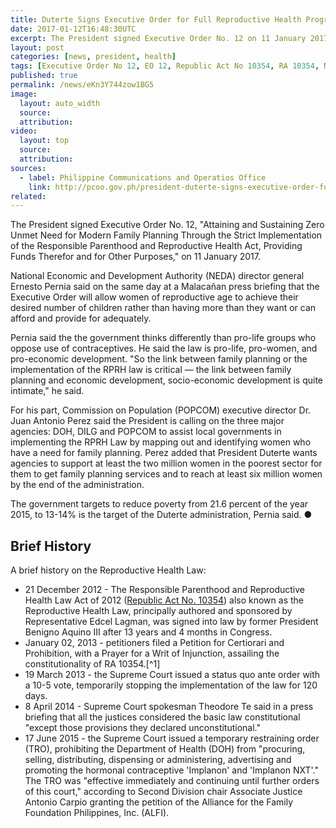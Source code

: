 ```yaml
---
title: Duterte Signs Executive Order for Full Reproductive Health Program Implementation
date: 2017-01-12T16:48:30UTC
excerpt: The President signed Executive Order No. 12 on 11 January 2017 for full Reproductive Health program implementation which had been signed into law as Republic Act No. 10354.
layout: post
categories: [news, president, health]
tags: [Executive Order No 12, EO 12, Republic Act No 10354, RA 10354, National Economic and Development Authority NEDA, Commission on Population, POPCOM, Supreme Court, Alliance for the Family Foundation Philippines Inc, ALFI]
published: true
permalink: /news/eKn3Y744zow1BG5
image:
  layout: auto_width
  source: 
  attribution: 
video:
  layout: top
  source: 
  attribution: 
sources:
  - label: Philippine Communications and Operatios Office
    link: http://pcoo.gov.ph/president-duterte-signs-executive-order-for-full-rh-program-implementation-11-jan-2017/
related:
---
```


The President signed Executive Order No. 12, "Attaining and Sustaining Zero Unmet Need for Modern Family Planning Through the Strict Implementation of the Responsible Parenthood and Reproductive Health Act, Providing Funds Therefor and for Other Purposes," on 11 January 2017.

National Economic and Development Authority (NEDA) director general Ernesto Pernia said on the same day at a Malacañan press briefing that the Executive Order will allow women of reproductive age to achieve their desired number of children rather than having more than they want or can afford and provide for adequately.

Pernia said the the government thinks differently than pro-life groups who oppose use of contraceptives.
He said the law is pro-life, pro-women, and pro-economic development.
"So the link between family planning or the implementation of the RPRH law is critical — the link between family planning and economic development, socio-economic development is quite intimate," he said.

For his part, Commission on Population (POPCOM) executive director Dr. Juan Antonio Perez said the President is calling on the three major agencies: DOH, DILG and POPCOM to assist local governments in implementing the RPRH Law by mapping out and identifying women who have a need for family planning.
Perez added that President Duterte wants agencies to support at least the two million women in the poorest sector for them to get family planning services and to reach at least six million women by the end of the administration.

The government targets to reduce poverty from 21.6 percent of the year 2015, to 13-14% is the target of the Duterte administration, Pernia said.
&#x25cf;

## Brief History

A brief history on the Reproductive Health Law:

* 21 December 2012 - The Responsible Parenthood and Reproductive Health Law Act of 2012 ([Republic Act No. 10354]) also known as the Reproductive Health Law, principally authored and sponsored by Representative Edcel Lagman, was signed into law by former President Benigno Aquino III after 13 years and 4 months in Congress.
* January 02, 2013 - petitioners filed a Petition for Certiorari and Prohibition, with a Prayer for a Writ of Injunction, assailing the constitutionality of RA 10354.[^1]
* 19 March 2013 - the Supreme Court issued a status quo ante order with a 10-5 vote, temporarily stopping the implementation of the law for 120 days.
* 8 April 2014 - Supreme Court spokesman Theodore Te said in a press briefing that all the justices considered the basic law constitutional "except those provisions they declared unconstitutional."
* 17 June 2015 - the Supreme Court issued a temporary restraining order (TRO), prohibiting the Department of Health (DOH) from "procuring, selling, distributing, dispensing or administering, advertising and promoting the hormonal contraceptive 'Implanon' and 'Implanon NXT'." The TRO was "effective immediately and continuing until further orders of this court," according to Second Division chair Associate Justice Antonio Carpio granting the petition of the Alliance for the Family Foundation Philippines, Inc. (ALFI).

[^]: http://sc.judiciary.gov.ph/microsite/rhlaw/204819.php

[Republic Act No. 10354]: http://www.gov.ph/2012/12/21/republic-act-no-10354/
